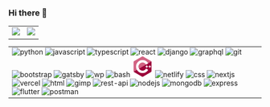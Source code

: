 ### Hi there 👋

<table>
  <tr>
    <td>
      <img src="https://github-readme-stats.vercel.app/api?username=rahul255&show_icons=true&include_all_commits=true&count_private=true&hide_border=true&theme=dark" />
    </td>
    <td>
      <img src="https://github-readme-streak-stats.herokuapp.com?user=rahul255&theme=dark&hide_border=true" />
    </td>
  </tr>
</table>

<table>
    <tr>
      <td>
        <div>
          <img src="https://img.icons8.com/color/128/000000/python.png" alt="python" width="60" height="60" />
          <img src="https://img.icons8.com/color/128/000000/javascript.png" alt="javascript" width="60" height="60" />
          <img src="https://img.icons8.com/color/128/000000/typescript.png" alt="typescript" width="60" height="60" />
          <img src="https://img.icons8.com/color/128/000000/react-native.png" alt="react" width="60" height="60" />
          <img src="https://img.icons8.com/color/128/000000/django.png" alt="django" width="60" height="60" />
          <img src="https://img.icons8.com/color/128/000000/graphql.png" alt="graphql" width="60" height="60" />
          <img src="https://img.icons8.com/color/128/000000/git.png" alt="git" width="50" height="50" />
          <img src="https://img.icons8.com/color/128/000000/bootstrap.png" alt="bootstrap" width="50" height="50" />
          <img src="https://img.icons8.com/color/128/000000/gatsbyjs.png" alt="gatsby" width="50" height="50" />
          <img src="https://img.icons8.com/color/128/000000/wordpress.png" alt="wp" width="50" height="50" />
          <img src="https://www.vectorlogo.zone/logos/gnu_bash/gnu_bash-icon.svg" alt="bash" width="50" height="50" />
          <img src="https://raw.githubusercontent.com/devicons/devicon/master/icons/cplusplus/cplusplus-original.svg" alt="cpp" width="42" height="42" />
          <img src="https://www.vectorlogo.zone/logos/netlify/netlify-icon.svg" alt="netlify" width="36" />
          <img src="https://cdn.freelogovectors.net/wp-content/uploads/2020/04/css-3-logo.png" alt="css" width="50" height="50" />
          <img src="https://upload.wikimedia.org/wikipedia/commons/8/8e/Nextjs-logo.svg" alt="nextjs" width="60" height="60" />
          <img src="https://www.drupal.org/files/project-images/vercel-deploy.png" alt="vercel" width="60" height="60" />
          <img src="https://upload.wikimedia.org/wikipedia/commons/thumb/6/61/HTML5_logo_and_wordmark.svg/240px-HTML5_logo_and_wordmark.svg.png" alt="html" width="50" height="50" />
          <img src="https://bigvision.co.nz/wp-content/uploads/2020/05/Gimp-Logo-800-x-600-400x300.jpg" alt="gimp" width="60" height="60" />
          <img src="https://www.django-rest-framework.org/img/logo.png" alt="rest-api" width="60" height="60" />
          <img src="https://res.cloudinary.com/practicaldev/image/fetch/s--4BjMqsdN--/c_imagga_scale,f_auto,fl_progressive,h_420,q_auto,w_1000/https://dev-to-uploads.s3.amazonaws.com/uploads/articles/4anecy5mdl4pho8w7519.jpg" alt="nodejs" width="60" height="60" />
          <img src="https://cdn.filestackcontent.com/auto_image/resize=width:750,height:400,fit:crop/compress/cache=expiry:max/6IOYf3uRJMGxcpXMTswN" alt="mongodb" width="60" height="60" />
          <img src="https://miro.medium.com/max/1400/1*uPL1uCtLBRSk6akPL2hNzg.jpeg" alt="express" width="60" height="60" />
          <img src="https://venturebeat.com/wp-content/uploads/2018/02/google-flutter-logo.png?w=750&strip=all" alt="flutter" width="60" height="60" />
          <img src="https://miro.medium.com/max/1400/1*QOx_tPV5wJnhTzAGhfIiLA.png" alt="postman" width="60" height="60" />
        </div>
    </td>
  </tr>
</table>

<!--
**Rahul255/Rahul255** is a ✨ _special_ ✨ repository because its `README.md` (this file) appears on your GitHub profile.

Here are some ideas to get you started:

- 🔭 I’m currently working on ...
- 🌱 I’m currently learning ...
- 👯 I’m looking to collaborate on ...
- 🤔 I’m looking for help with ...
- 💬 Ask me about ...
- 📫 How to reach me: ...
- 😄 Pronouns: ...
- ⚡ Fun fact: ...
-->
